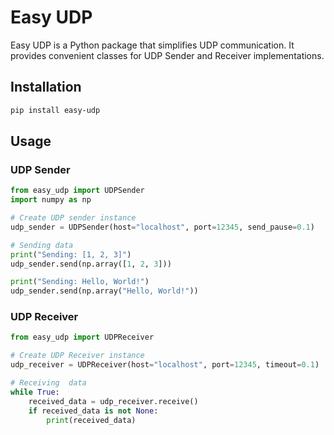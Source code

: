 # Easy UDP

Easy UDP is a Python package that simplifies UDP communication. It provides convenient classes for UDP Sender and Receiver implementations.

## Installation

```bash
pip install easy-udp
```

## Usage

### UDP Sender
```python
from easy_udp import UDPSender
import numpy as np

# Create UDP sender instance
udp_sender = UDPSender(host="localhost", port=12345, send_pause=0.1)

# Sending data
print("Sending: [1, 2, 3]")
udp_sender.send(np.array([1, 2, 3]))

print("Sending: Hello, World!")
udp_sender.send(np.array("Hello, World!"))

```

### UDP Receiver
```python
from easy_udp import UDPReceiver

# Create UDP Receiver instance
udp_receiver = UDPReceiver(host="localhost", port=12345, timeout=0.1)

# Receiving  data
while True:
    received_data = udp_receiver.receive()
    if received_data is not None:
        print(received_data)
```
